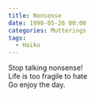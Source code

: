 ```yaml
---
title: Nonsense
date: 1998-05-26 00:00
categories: Mutterings
tags:
  - Haiku
---
```

Stop talking nonsense!\
Life is too fragile to hate\
Go enjoy the day.
